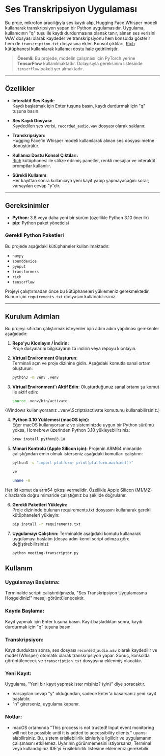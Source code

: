 # Ses Transkripsiyon Uygulaması

Bu proje, mikrofon aracılığıyla ses kaydı alıp, Hugging Face Whisper modeli kullanarak transkripsiyon yapan bir Python uygulamasıdır. Uygulama, kullanıcının "q" tuşu ile kaydı durdurmasına olanak tanır, alınan ses verisini WAV dosyası olarak kaydeder ve transkripsiyonu hem konsolda gösterir hem de `transcription.txt` dosyasına ekler. Konsol çıktıları, [Rich](https://rich.readthedocs.io/en/stable/) kütüphanesi kullanılarak kullanıcı dostu hale getirilmiştir.

> **Önemli:** Bu projede, modelin çalışması için PyTorch yerine **TensorFlow** kullanılmaktadır. Dolayısıyla gereksinim listesinde `tensorflow` paketi yer almaktadır.

---

## Özellikler

- **Interaktif Ses Kaydı:**  
  Kaydı başlatmak için Enter tuşuna basın, kaydı durdurmak için "q" tuşuna basın.

- **Ses Kaydı Dosyası:**  
  Kaydedilen ses verisi, `recorded_audio.wav` dosyası olarak saklanır.

- **Transkripsiyon:**  
  Hugging Face’in Whisper modeli kullanılarak alınan ses dosyası metne dönüştürülür.

- **Kullanıcı Dostu Konsol Çıktıları:**  
  [Rich](https://rich.readthedocs.io/en/stable/) kütüphanesi ile stilize edilmiş paneller, renkli mesajlar ve interaktif promptlar kullanılır.

- **Sürekli Kullanım:**  
  Her kayıttan sonra kullanıcıya yeni kayıt yapıp yapmayacağını sorar; varsayılan cevap "y"dir.

---

## Gereksinimler

- **Python:** 3.8 veya daha yeni bir sürüm (özellikle Python 3.10 önerilir)
- **pip:** Python paket yöneticisi

### Gerekli Python Paketleri

Bu projede aşağıdaki kütüphaneler kullanılmaktadır:

- `numpy`
- `sounddevice`
- `pynput`
- `transformers`
- `rich`
- `tensorflow`

Projeyi çalıştırmadan önce bu kütüphaneleri yüklemeniz gerekmektedir. Bunun için `requirements.txt` dosyasını kullanabilirsiniz.

---

## Kurulum Adımları

Bu projeyi sıfırdan çalıştırmak isteyenler için adım adım yapılması gerekenler aşağıdadır:

1. **Repo'yu Klonlayın / İndirin:**  
   Proje dosyalarını bilgisayarınıza indirin veya repoyu klonlayın.

2. **Virtual Environment Oluşturun:**  
   Terminali açın ve proje dizinine gidin. Aşağıdaki komutla sanal ortam oluşturun:
   ```bash
   python3 -m venv .venv

3. **Virtual Environment'ı Aktif Edin:**
   Oluşturduğunuz sanal ortamı şu komut ile aktif edin:
   ```bash
   source .venv/bin/activate
(Windows kullanıyorsanız .\.venv\Scripts\activate komutunu kullanabilirsiniz.)

4. **Python 3.10 Yüklemesi (macOS için):**  
   Eğer macOS kullanıyorsanız ve sisteminizde uygun bir Python sürümü yoksa, Homebrew üzerinden Python 3.10 yükleyebilirsiniz:
   ```bash
   brew install python@3.10

5. **Mimari Kontrolü (Apple Silicon için):**
   Projenin ARM64 mimaride çalıştığından emin olmak isterseniz aşağıdaki komutları çalıştırın:
    ```bash
   python3 -c "import platform; print(platform.machine())"

   ve

    uname -m

Her iki komut da arm64 çıktısı vermelidir. Özellikle Apple Silicon (M1/M2) cihazlarda doğru mimaride çalıştığınız bu şekilde doğrulanır.

6. **Gerekli Paketleri Yükleyin:**  
   Proje dizininde bulunan requirements.txt dosyasını kullanarak gerekli kütüphaneleri yükleyin:
   ```bash
   pip install -r requirements.txt
   
7. **Uygulamayı Çalıştırın:**
Terminalde aşağıdaki komutu kullanarak uygulamayı başlatın (dosya adını kendi script adınıza göre değiştirebilirsiniz):
    ```bash
    python meeting-transcriptor.py

## Kullanım

### Uygulamayı Başlatma:
Terminalde scripti çalıştırdığınızda, "Ses Transkripsiyon Uygulamasına Hoşgeldiniz!" mesajı görüntülenecektir.

### Kayda Başlama:
Kayıt yapmak için Enter tuşuna basın. Kayıt başladıktan sonra, kaydı durdurmak için "q" tuşuna basın.

### Transkripsiyon:
Kayıt durduktan sonra, ses dosyası `recorded_audio.wav` olarak kaydedilir ve model (Whisper) otomatik olarak transkripsiyon yapar. Sonuç, konsolda görüntülenecek ve `transcription.txt` dosyasına eklenmiş olacaktır.

### Yeni Kayıt:
Uygulama, "Yeni bir kayıt yapmak ister misiniz? (y/n)" diye soracaktır.

- Varsayılan cevap "y" olduğundan, sadece Enter'a basarsanız yeni kayıt başlatılır.
- "n" girerseniz, uygulama kapanır.

### Notlar:
- macOS ortamında "This process is not trusted! Input event monitoring will not be possible until it is added to accessibility clients." uyarısı alabilirsiniz. Bu, sistem erişilebilirlik izinleriyle ilgilidir ve uygulamanın çalışmasını etkilemez. Uyarının görünmemesini istiyorsanız, Terminal veya kullandığınız IDE'yi Erişilebilirlik listesine eklemeniz gerekebilir.